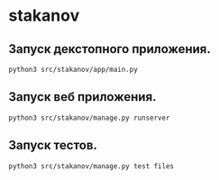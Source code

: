 # stakanov

## Запуск декстопного приложения.

`python3 src/stakanov/app/main.py`

## Запуск веб приложения.

`python3 src/stakanov/manage.py runserver`

## Запуск тестов.

`python3 src/stakanov/manage.py test files`





